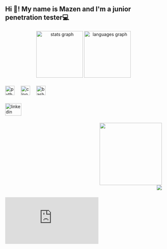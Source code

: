 <h2 align="left">Hi 👋! My name is Mazen and I'm a junior penetration tester💻</h2>

###

<div align="center">
  <img src="https://github-readme-stats.vercel.app/api?username=EGDarko&hide_title=false&hide_rank=false&show_icons=true&include_all_commits=true&count_private=true&disable_animations=false&theme=blue-green&locale=en&hide_border=false" height="150" alt="stats graph"  />
  <img src="https://github-readme-stats.vercel.app/api/top-langs?username=EGDarko&locale=en&hide_title=false&layout=compact&card_width=320&langs_count=5&theme=merko&hide_border=false" height="150" alt="languages graph"  />
</div>

###

<div align="left">
  <img src="https://cdn.jsdelivr.net/gh/devicons/devicon/icons/python/python-original.svg" height="30" alt="python logo"  />
  <img width="12" />
  <img src="https://cdn.jsdelivr.net/gh/devicons/devicon/icons/c/c-original.svg" height="30" alt="c logo"  />
  <img width="12" />
  <img src="https://cdn.jsdelivr.net/gh/devicons/devicon/icons/bash/bash-original.svg" height="30" alt="bash logo"  />
</div>

###

<div align="left">
  <a href="https://www.linkedin.com/in/mazen-medhat/" target="_blank">
    <img src="https://raw.githubusercontent.com/maurodesouza/profile-readme-generator/master/src/assets/icons/social/linkedin/default.svg" width="52" height="40" alt="linkedin logo"  />
  </a>
</div>

###

<img align="right" height="200" src="https://i.imgflip.com/9r628k.gif"  />

###

<br clear="both">

<div align="right">
  <img src="https://profile-counter.glitch.me/EGDarko/count.svg?"  />
</div>

###

<iframe src="https://tryhackme.com/api/v2/badges/public-profile?userPublicId=2951573" style='border:none;'></iframe> 

###
